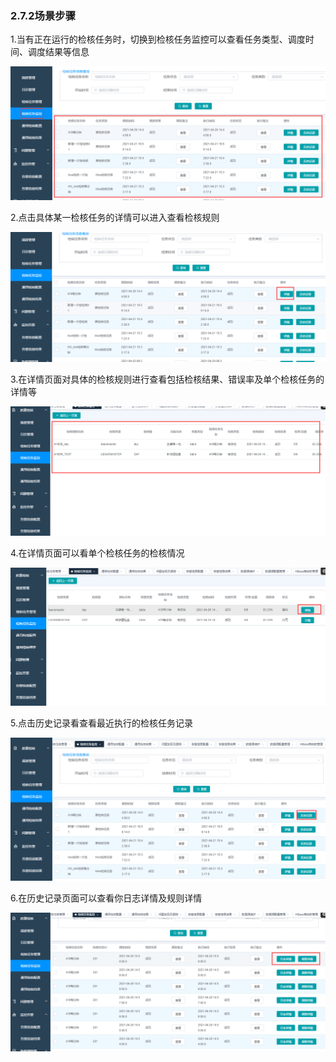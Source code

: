 ### 2.7.2场景步骤

1.当有正在运行的检核任务时，切换到检核任务监控可以查看任务类型、调度时间、调度结果等信息

![image-20210426145247895](2.7.2%E5%9C%BA%E6%99%AF%E6%AD%A5%E9%AA%A4.assets/image-20210426145247895.png)

2.点击具体某一检核任务的详情可以进入查看检核规则

![image-20210426145401892](2.7.2%E5%9C%BA%E6%99%AF%E6%AD%A5%E9%AA%A4.assets/image-20210426145401892.png)

3.在详情页面对具体的检核规则进行查看包括检核结果、错误率及单个检核任务的详情等

![image-20210426145518438](2.7.2%E5%9C%BA%E6%99%AF%E6%AD%A5%E9%AA%A4.assets/image-20210426145518438.png)

4.在详情页面可以看单个检核任务的检核情况

![image-20210426145747161](2.7.2%E5%9C%BA%E6%99%AF%E6%AD%A5%E9%AA%A4.assets/image-20210426145747161.png)

5.点击历史记录看查看最近执行的检核任务记录

![image-20210426145937148](2.7.2%E5%9C%BA%E6%99%AF%E6%AD%A5%E9%AA%A4.assets/image-20210426145937148.png)

6.在历史记录页面可以查看你日志详情及规则详情

![image-20210426150041986](2.7.2%E5%9C%BA%E6%99%AF%E6%AD%A5%E9%AA%A4.assets/image-20210426150041986.png)

